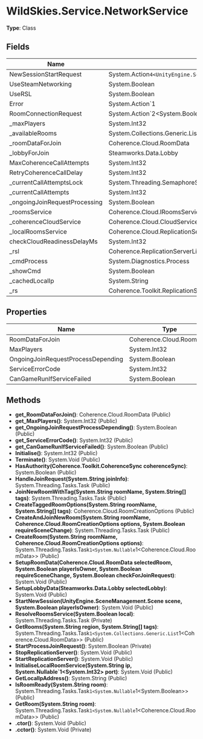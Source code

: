 ﻿# WildSkies.Service.NetworkService

**Type**: Class

## Fields

| Name | Type | Access |
|------|------|--------|
| NewSessionStartRequest | System.Action`4<UnityEngine.SceneManagement.Scene,Coherence.Cloud.RoomData,System.Boolean,System.Nullable`1<Steamworks.Data.Lobby>> | Public |
| UseSteamNetworking | System.Boolean | Public |
| UseRSL | System.Boolean | Public |
| Error | System.Action`1<LocalisedStringID> | Public |
| RoomConnectionRequest | System.Action`2<System.Boolean,System.Boolean> | Public |
| _maxPlayers | System.Int32 | Private |
| _availableRooms | System.Collections.Generic.List`1<Coherence.Cloud.RoomData> | Private |
| _roomDataForJoin | Coherence.Cloud.RoomData | Private |
| _lobbyForJoin | Steamworks.Data.Lobby | Private |
| MaxCoherenceCallAttempts | System.Int32 | Public |
| RetryCoherenceCallDelay | System.Int32 | Public |
| _currentCallAttemptsLock | System.Threading.SemaphoreSlim | Private |
| _currentCallAttempts | System.Int32 | Private |
| _ongoingJoinRequestProcessing | System.Boolean | Private |
| _roomsService | Coherence.Cloud.IRoomsService | Private |
| _coherenceCloudService | Coherence.Cloud.CloudService | Private |
| _localRoomsService | Coherence.Cloud.ReplicationServerRoomsService | Private |
| checkCloudReadinessDelayMs | System.Int32 | Private |
| _rsl | Coherence.ReplicationServerLite | Private |
| _cmdProcess | System.Diagnostics.Process | Private |
| _showCmd | System.Boolean | Private |
| _cachedLocalIp | System.String | Private |
| _rs | Coherence.Toolkit.ReplicationServer.IReplicationServer | Private |

## Properties

| Name | Type | Access |
|------|------|--------|
| RoomDataForJoin | Coherence.Cloud.RoomData | Public |
| MaxPlayers | System.Int32 | Public |
| OngoingJoinRequestProcessDepending | System.Boolean | Public |
| ServiceErrorCode | System.Int32 | Public |
| CanGameRunIfServiceFailed | System.Boolean | Public |

## Methods

- **get_RoomDataForJoin()**: Coherence.Cloud.RoomData (Public)
- **get_MaxPlayers()**: System.Int32 (Public)
- **get_OngoingJoinRequestProcessDepending()**: System.Boolean (Public)
- **get_ServiceErrorCode()**: System.Int32 (Public)
- **get_CanGameRunIfServiceFailed()**: System.Boolean (Public)
- **Initialise()**: System.Int32 (Public)
- **Terminate()**: System.Void (Public)
- **HasAuthority(Coherence.Toolkit.CoherenceSync coherenceSync)**: System.Boolean (Public)
- **HandleJoinRequest(System.String joinInfo)**: System.Threading.Tasks.Task (Public)
- **JoinNewRoomWithTag(System.String roomName, System.String[] tags)**: System.Threading.Tasks.Task (Public)
- **CreateTaggedRoomOptions(System.String roomName, System.String[] tags)**: Coherence.Cloud.RoomCreationOptions (Public)
- **CreateAndJoinNewRoom(System.String roomName, Coherence.Cloud.RoomCreationOptions options, System.Boolean requireSceneChange)**: System.Threading.Tasks.Task (Public)
- **CreateRoom(System.String roomName, Coherence.Cloud.RoomCreationOptions options)**: System.Threading.Tasks.Task`1<System.Nullable`1<Coherence.Cloud.RoomData>> (Public)
- **SetupRoomData(Coherence.Cloud.RoomData selectedRoom, System.Boolean playerIsOwner, System.Boolean requireSceneChange, System.Boolean checkForJoinRequest)**: System.Void (Public)
- **SetupLobbyData(Steamworks.Data.Lobby selectedLobby)**: System.Void (Public)
- **StartNewSession(UnityEngine.SceneManagement.Scene scene, System.Boolean playerIsOwner)**: System.Void (Public)
- **ResolveRoomsService(System.Boolean local)**: System.Threading.Tasks.Task (Private)
- **GetRooms(System.String region, System.String[] tags)**: System.Threading.Tasks.Task`1<System.Collections.Generic.List`1<Coherence.Cloud.RoomData>> (Public)
- **StartProcessJoinRequest()**: System.Boolean (Private)
- **StopReplicationServer()**: System.Void (Public)
- **StartReplicationServer()**: System.Void (Public)
- **InitialiseLocalRoomService(System.String ip, System.Nullable`1<System.Int32> port)**: System.Void (Public)
- **GetLocalIpAddress()**: System.String (Public)
- **IsRoomReady(System.String room)**: System.Threading.Tasks.Task`1<System.Nullable`1<System.Boolean>> (Public)
- **GetRoom(System.String room)**: System.Threading.Tasks.Task`1<System.Nullable`1<Coherence.Cloud.RoomData>> (Public)
- **.ctor()**: System.Void (Public)
- **.cctor()**: System.Void (Private)


